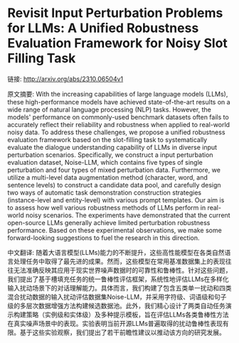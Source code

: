 # Revisit Input Perturbation Problems for LLMs: A Unified Robustness Evaluation Framework for Noisy Slot Filling Task

链接: http://arxiv.org/abs/2310.06504v1

原文摘要:
With the increasing capabilities of large language models (LLMs), these
high-performance models have achieved state-of-the-art results on a wide range
of natural language processing (NLP) tasks. However, the models' performance on
commonly-used benchmark datasets often fails to accurately reflect their
reliability and robustness when applied to real-world noisy data. To address
these challenges, we propose a unified robustness evaluation framework based on
the slot-filling task to systematically evaluate the dialogue understanding
capability of LLMs in diverse input perturbation scenarios. Specifically, we
construct a input perturbation evaluation dataset, Noise-LLM, which contains
five types of single perturbation and four types of mixed perturbation data.
Furthermore, we utilize a multi-level data augmentation method (character,
word, and sentence levels) to construct a candidate data pool, and carefully
design two ways of automatic task demonstration construction strategies
(instance-level and entity-level) with various prompt templates. Our aim is to
assess how well various robustness methods of LLMs perform in real-world noisy
scenarios. The experiments have demonstrated that the current open-source LLMs
generally achieve limited perturbation robustness performance. Based on these
experimental observations, we make some forward-looking suggestions to fuel the
research in this direction.

中文翻译:
随着大语言模型(LLMs)能力的不断提升，这些高性能模型在各类自然语言处理任务中取得了最先进的成果。然而，这些模型在常用基准数据集上的表现往往无法准确反映其应用于现实世界噪声数据时的可靠性和鲁棒性。针对这些问题，我们提出了基于槽填充任务的统一鲁棒性评估框架，系统性地评估LLMs在多样化输入扰动场景下的对话理解能力。具体而言，我们构建了包含五类单一扰动和四类混合扰动数据的输入扰动评估数据集Noise-LLM，并采用字符级、词语级和句子级的多层次数据增强方法构建候选数据池。此外，我们精心设计了两类自动任务演示构建策略（实例级和实体级）及多种提示模板，旨在评估LLMs各类鲁棒性方法在真实噪声场景中的表现。实验表明当前开源LLMs普遍取得的扰动鲁棒性表现有限。基于这些实验观察，我们提出了若干前瞻性建议以推动该方向的研究发展。
